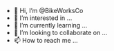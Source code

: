 - 👋 Hi, I’m @BikeWorksCo
- 👀 I’m interested in ...
- 🌱 I’m currently learning ...
- 💞️ I’m looking to collaborate on ...
- 📫 How to reach me ...

<!---
BikeWorksCo/BikeWorksCo is a ✨ special ✨ repository because its `README.md` (this file) appears on your GitHub profile.
You can click the Preview link to take a look at your changes.
--->
